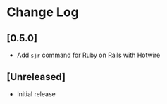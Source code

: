 # Change Log

## [0.5.0]

- Add `sjr` command for Ruby on Rails with Hotwire

## [Unreleased]

- Initial release